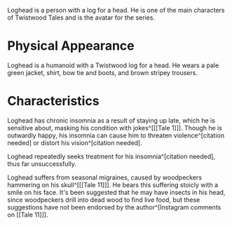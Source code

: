 Loghead is a person with a log for a head. He is one of the main characters of Twistwood Tales and is the avatar for the series.

# Physical Appearance
Loghead is a humanoid with a Twistwood log for a head. He wears a pale green jacket, shirt, bow tie and boots, and brown stripey trousers.

# Characteristics
Loghead has chronic insomnia as a result of staying up late, which he is sensitive about, masking his condition with jokes^[[[Tale 1]]]. Though he is outwardly happy, his insomnia can cause him to threaten violence^[citation needed] or distort his vision^[citation needed].

Loghead repeatedly seeks treatment for his insomnia^[citation needed], thus far unsuccessfully.

Loghead suffers from seasonal migraines, caused by woodpeckers hammering on his skull^[[[Tale 11]]]. He bears this suffering stoicly with a smile on his face. It's been suggested that he may have insects in his head, since woodpeckers drill into dead wood to find live food, but these suggestions have not been endorsed by the author^[Instagram comments on [[Tale 11]]].